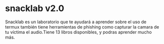 # snacklab v2.0
Snacklab es un laboratorio que te ayudará a aprender sobre el uso de termux también tiene herramientas de phishing como capturar la camara de tu víctima el audio.Tiene 13 libros disponibles, y podras aprender mucho más.
